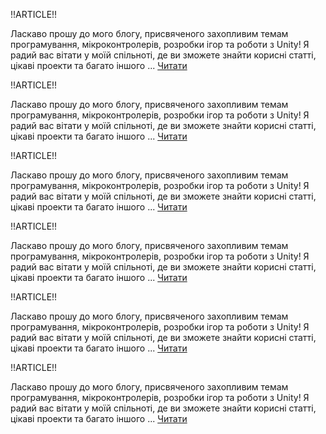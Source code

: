 !!ARTICLE!!

Ласкаво прошу до мого блогу, присвяченого захопливим темам програмування, мікроконтролерів, розробки ігор та роботи з Unity! Я радий вас вітати у моїй спільноті, де ви зможете знайти корисні статті, цікаві проекти та багато іншого ...
[Читати](./welcome.md)

!!ARTICLE!!

Ласкаво прошу до мого блогу, присвяченого захопливим темам програмування, мікроконтролерів, розробки ігор та роботи з Unity! Я радий вас вітати у моїй спільноті, де ви зможете знайти корисні статті, цікаві проекти та багато іншого ...
[Читати](./welcome.md)

!!ARTICLE!!

Ласкаво прошу до мого блогу, присвяченого захопливим темам програмування, мікроконтролерів, розробки ігор та роботи з Unity! Я радий вас вітати у моїй спільноті, де ви зможете знайти корисні статті, цікаві проекти та багато іншого ...
[Читати](./welcome.md)

!!ARTICLE!!

Ласкаво прошу до мого блогу, присвяченого захопливим темам програмування, мікроконтролерів, розробки ігор та роботи з Unity! Я радий вас вітати у моїй спільноті, де ви зможете знайти корисні статті, цікаві проекти та багато іншого ...
[Читати](./welcome.md)

!!ARTICLE!!

Ласкаво прошу до мого блогу, присвяченого захопливим темам програмування, мікроконтролерів, розробки ігор та роботи з Unity! Я радий вас вітати у моїй спільноті, де ви зможете знайти корисні статті, цікаві проекти та багато іншого ...
[Читати](./welcome.md)

!!ARTICLE!!

Ласкаво прошу до мого блогу, присвяченого захопливим темам програмування, мікроконтролерів, розробки ігор та роботи з Unity! Я радий вас вітати у моїй спільноті, де ви зможете знайти корисні статті, цікаві проекти та багато іншого ...
[Читати](./welcome.md)
